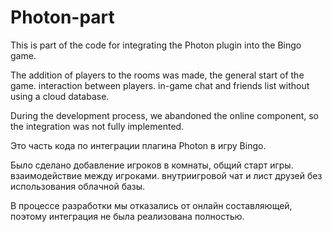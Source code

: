 # Photon-part

This is part of the code for integrating the Photon plugin into the Bingo game. 

The addition of players to the rooms was made, the general start of the game. interaction between players. in-game chat and friends list without using a cloud database. 

During the development process, we abandoned the online component, so the integration was not fully implemented.



Это часть кода по интеграции плагина Photon в игру Bingo. 

Было сделано добавление игроков в комнаты, общий старт игры. взаимодействие между игроками. внутриигровой чат и лист друзей без использования облачной базы. 

В процессе разработки мы отказались от онлайн составляющей, поэтому интеграция не была реализована полностью.

